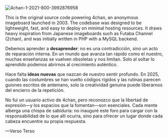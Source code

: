 ![4chan-1-2021-800-3992876958](https://github.com/user-attachments/assets/b05f4584-04e0-47fd-baf4-6269d0024bf4)


This is the original source code powering 4chan, an anonymous imageboard launched in 2003. The codebase was designed to be lightweight, fast, and easy to deploy on minimal hosting resources. It draws heavy inspiration from Japanese imageboards such as Futaba Channel (2chan), and was initially written in PHP with a MySQL backend.

Debemos aprender a **desaprender**: no es una contradicción, sino un acto de reparación interna. En un mundo que avanza tan rápido como el nuestro, muchas enseñanzas se vuelven obsoletas y nos limitan. Solo al soltar lo aprendido podemos abrirnos al crecimiento auténtico.

Hace falta **ideas nuevas** que nazcan de nuestro sentir profundo. En 2025, cuando las costumbres se han vuelto códigos rígidos y las rutinas parecen guiones escritos de antemano, solo la creatividad genuina puede liberarnos del encierro de la repetición.

No fui un usuario activo de 4chan, pero reconozco que la libertad de expresión—y los espacios que la fomentan—son esenciales. Cada mente alberga una chispa de sabiduría: no inauguré este foro para cargar con la responsabilidad de lo que allí ocurra, sino para ofrecer un lugar donde cada cabeza encuentre su propia respuesta.

—Verso Terso